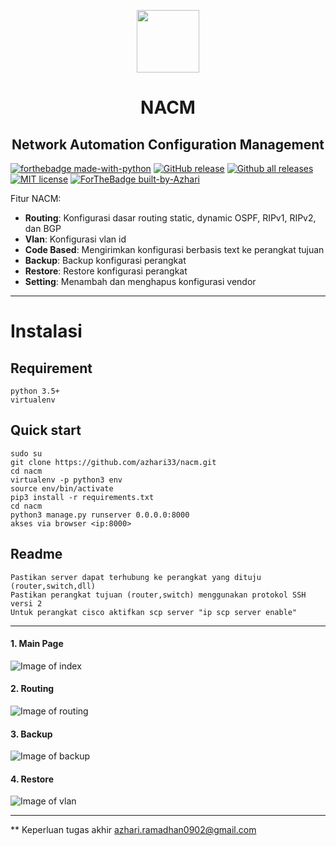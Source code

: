 
<p align="center">
    <img width="100" height="100" src="https://upload.wikimedia.org/wikipedia/commons/thumb/a/a7/Logo_Unib.png/472px-Logo_Unib.png">
</p>
<h1 align="center">NACM</h1>
<h2 align="center">Network Automation Configuration Management</h2>

[![forthebadge made-with-python](http://ForTheBadge.com/images/badges/made-with-python.svg)](https://www.python.org/)
[![GitHub release](https://img.shields.io/github/release/Naereen/StrapDown.js.svg)](https://GitHub.com/Naereen/StrapDown.js/releases/)
[![Github all releases](https://img.shields.io/github/downloads/Naereen/StrapDown.js/total.svg)](https://GitHub.com/Naereen/StrapDown.js/releases/)
[![MIT license](https://img.shields.io/badge/License-MIT-blue.svg)](https://lbesson.mit-license.org/)
[![ForTheBadge built-by-Azhari](http://ForTheBadge.com/images/badges/built-by-developers.svg)](https://GitHub.com/Naereen/)


Fitur NACM:
- **Routing**: Konfigurasi dasar routing static, dynamic OSPF, RIPv1, RIPv2, dan BGP
- **Vlan**: Konfigurasi vlan id 
- **Code Based**: Mengirimkan konfigurasi berbasis text ke perangkat tujuan
- **Backup**: Backup konfigurasi perangkat
- **Restore**: Restore konfigurasi perangkat
- **Setting**: Menambah dan menghapus konfigurasi vendor

___

# Instalasi
## Requirement
    python 3.5+
    virtualenv
    
## Quick start
    sudo su
    git clone https://github.com/azhari33/nacm.git
    cd nacm
    virtualenv -p python3 env
    source env/bin/activate
    pip3 install -r requirements.txt
    cd nacm
    python3 manage.py runserver 0.0.0.0:8000
    akses via browser <ip:8000>
 
 ## Readme
    Pastikan server dapat terhubung ke perangkat yang dituju (router,switch,dll)
    Pastikan perangkat tujuan (router,switch) menggunakan protokol SSH versi 2
    Untuk perangkat cisco aktifkan scp server "ip scp server enable"
 
___

#### 1. Main Page
![Image of index](https://drive.google.com/file/d/1iJ85jbJt_iJAE21ALVdbCb2xjxZMEBLf/view?usp=sharing)

#### 2. Routing
![Image of routing](https://drive.google.com/file/d/12AgJE3va-pnVZqgbyatD5mJaWrTQ7Mst/view?usp=sharing)

#### 3. Backup
![Image of backup](https://drive.google.com/file/d/1drZVZkcGWYoqxwyn1jL9OGwm8LjIO57Q/view?usp=sharing)

#### 4. Restore
![Image of vlan](https://drive.google.com/file/d/1_-uUI8VrhOXypov8xYFTts8Nd9Cqjvyv/view?usp=sharing)

___

** Keperluan tugas akhir
azhari.ramadhan0902@gmail.com
